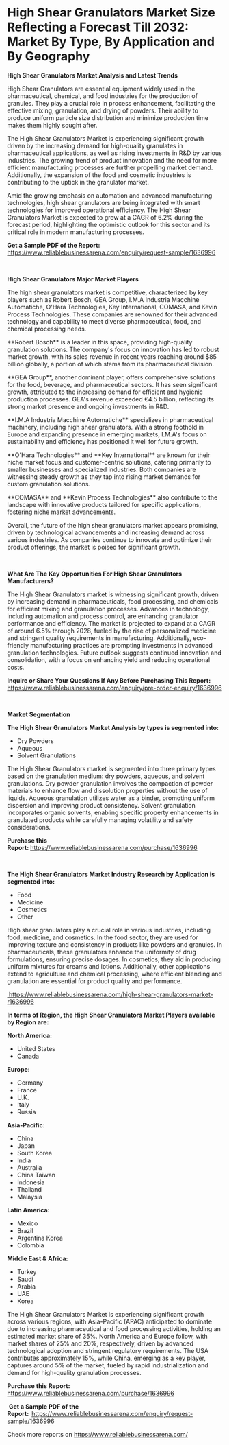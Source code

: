 <p><h1>High Shear Granulators Market Size Reflecting a Forecast Till 2032: Market By Type, By Application and By Geography</h1></p><p><strong>High Shear Granulators Market Analysis and Latest Trends</strong></p>
<p><p>High Shear Granulators are essential equipment widely used in the pharmaceutical, chemical, and food industries for the production of granules. They play a crucial role in process enhancement, facilitating the effective mixing, granulation, and drying of powders. Their ability to produce uniform particle size distribution and minimize production time makes them highly sought after.</p><p>The High Shear Granulators Market is experiencing significant growth driven by the increasing demand for high-quality granulates in pharmaceutical applications, as well as rising investments in R&D by various industries. The growing trend of product innovation and the need for more efficient manufacturing processes are further propelling market demand. Additionally, the expansion of the food and cosmetic industries is contributing to the uptick in the granulator market.</p><p>Amid the growing emphasis on automation and advanced manufacturing technologies, high shear granulators are being integrated with smart technologies for improved operational efficiency. The High Shear Granulators Market is expected to grow at a CAGR of 6.2% during the forecast period, highlighting the optimistic outlook for this sector and its critical role in modern manufacturing processes.</p></p>
<p><strong>Get a Sample PDF of the Report:&nbsp;</strong> <a href="https://www.reliablebusinessarena.com/enquiry/request-sample/1636996?utm_campaign=2322&utm_medium=2&utm_source=Github&utm_content=ia&utm_term=17022025&utm_id=high-shear-granulators">https://www.reliablebusinessarena.com/enquiry/request-sample/1636996</a></p>
<p>&nbsp;</p>
<p><strong>High Shear Granulators Major Market Players</strong></p>
<p><p>The high shear granulators market is competitive, characterized by key players such as Robert Bosch, GEA Group, I.M.A Industria Macchine Automatiche, O'Hara Technologies, Key International, COMASA, and Kevin Process Technologies. These companies are renowned for their advanced technology and capability to meet diverse pharmaceutical, food, and chemical processing needs.</p><p>**Robert Bosch** is a leader in this space, providing high-quality granulation solutions. The company's focus on innovation has led to robust market growth, with its sales revenue in recent years reaching around $85 billion globally, a portion of which stems from its pharmaceutical division.</p><p>**GEA Group**, another dominant player, offers comprehensive solutions for the food, beverage, and pharmaceutical sectors. It has seen significant growth, attributed to the increasing demand for efficient and hygienic production processes. GEA's revenue exceeded €4.5 billion, reflecting its strong market presence and ongoing investments in R&D.</p><p>**I.M.A Industria Macchine Automatiche** specializes in pharmaceutical machinery, including high shear granulators. With a strong foothold in Europe and expanding presence in emerging markets, I.M.A's focus on sustainability and efficiency has positioned it well for future growth.</p><p>**O'Hara Technologies** and **Key International** are known for their niche market focus and customer-centric solutions, catering primarily to smaller businesses and specialized industries. Both companies are witnessing steady growth as they tap into rising market demands for custom granulation solutions.</p><p>**COMASA** and **Kevin Process Technologies** also contribute to the landscape with innovative products tailored for specific applications, fostering niche market advancements.</p><p>Overall, the future of the high shear granulators market appears promising, driven by technological advancements and increasing demand across various industries. As companies continue to innovate and optimize their product offerings, the market is poised for significant growth.</p></p>
<p>&nbsp;</p>
<p><strong>What Are The Key Opportunities For High Shear Granulators Manufacturers?</strong></p>
<p><p>The High Shear Granulators market is witnessing significant growth, driven by increasing demand in pharmaceuticals, food processing, and chemicals for efficient mixing and granulation processes. Advances in technology, including automation and process control, are enhancing granulator performance and efficiency. The market is projected to expand at a CAGR of around 6.5% through 2028, fueled by the rise of personalized medicine and stringent quality requirements in manufacturing. Additionally, eco-friendly manufacturing practices are prompting investments in advanced granulation technologies. Future outlook suggests continued innovation and consolidation, with a focus on enhancing yield and reducing operational costs.</p></p>
<p><strong>Inquire or Share Your Questions If Any Before Purchasing This Report:</strong> <a href="https://www.reliablebusinessarena.com/enquiry/pre-order-enquiry/1636996?utm_campaign=2322&utm_medium=2&utm_source=Github&utm_content=ia&utm_term=17022025&utm_id=high-shear-granulators">https://www.reliablebusinessarena.com/enquiry/pre-order-enquiry/1636996</a></p>
<p>&nbsp;</p>
<p><strong>Market Segmentation</strong></p>
<p><strong>The High Shear Granulators Market Analysis by types is segmented into:</strong></p>
<p><ul><li>Dry Powders</li><li>Aqueous</li><li>Solvent Granulations</li></ul></p>
<p><p>The High Shear Granulators market is segmented into three primary types based on the granulation medium: dry powders, aqueous, and solvent granulations. Dry powder granulation involves the compaction of powder materials to enhance flow and dissolution properties without the use of liquids. Aqueous granulation utilizes water as a binder, promoting uniform dispersion and improving product consistency. Solvent granulation incorporates organic solvents, enabling specific property enhancements in granulated products while carefully managing volatility and safety considerations.</p></p>
<p><strong>Purchase this Report:&nbsp;</strong><a href="https://www.reliablebusinessarena.com/purchase/1636996?utm_campaign=2322&utm_medium=2&utm_source=Github&utm_content=ia&utm_term=17022025&utm_id=high-shear-granulators">https://www.reliablebusinessarena.com/purchase/1636996</a></p>
<p>&nbsp;</p>
<p><strong>The High Shear Granulators Market Industry Research by Application is segmented into:</strong></p>
<p><ul><li>Food</li><li>Medicine</li><li>Cosmetics</li><li>Other</li></ul></p>
<p><p>High shear granulators play a crucial role in various industries, including food, medicine, and cosmetics. In the food sector, they are used for improving texture and consistency in products like powders and granules. In pharmaceuticals, these granulators enhance the uniformity of drug formulations, ensuring precise dosages. In cosmetics, they aid in producing uniform mixtures for creams and lotions. Additionally, other applications extend to agriculture and chemical processing, where efficient blending and granulation are essential for product quality and performance.</p></p>
<p><a href="https://www.reliablebusinessarena.com/high-shear-granulators-market-r1636996?utm_campaign=2322&utm_medium=2&utm_source=Github&utm_content=ia&utm_term=17022025&utm_id=high-shear-granulators">&nbsp;https://www.reliablebusinessarena.com/high-shear-granulators-market-r1636996</a></p>
<p><strong>In terms of Region, the High Shear Granulators Market Players available by Region are:</strong></p>
<p>
    <p> <strong> North America: </strong>
        <ul>
            <li>United States</li>
            <li>Canada</li>
        </ul>
        </p> 
    <p> <strong> Europe: </strong>
        <ul>
            <li>Germany</li>
            <li>France</li>
            <li>U.K.</li>
            <li>Italy</li>
            <li>Russia</li>
        </ul>
        </p> 
    <p> <strong> Asia-Pacific: </strong>
        <ul>
            <li>China</li>
            <li>Japan</li>
            <li>South Korea</li>
            <li>India</li>
            <li>Australia</li>
            <li>China Taiwan</li>
            <li>Indonesia</li>
            <li>Thailand</li>
            <li>Malaysia</li>
        </ul>
        </p> 
    <p> <strong> Latin America: </strong>
        <ul>
            <li>Mexico</li>
            <li>Brazil</li>
            <li>Argentina Korea</li>
            <li>Colombia</li>
        </ul>
        </p> 
    <p> <strong> Middle East & Africa: </strong>
        <ul>
            <li>Turkey</li>
            <li>Saudi</li>
            <li>Arabia</li>
            <li>UAE</li>
            <li>Korea</li>
        </ul>
    </p>
    </p>
<p><p>The High Shear Granulators Market is experiencing significant growth across various regions, with Asia-Pacific (APAC) anticipated to dominate due to increasing pharmaceutical and food processing activities, holding an estimated market share of 35%. North America and Europe follow, with market shares of 25% and 20%, respectively, driven by advanced technological adoption and stringent regulatory requirements. The USA contributes approximately 15%, while China, emerging as a key player, captures around 5% of the market, fueled by rapid industrialization and demand for high-quality granulation processes.</p></p>
<p><strong>Purchase this Report: </strong><a href="https://www.reliablebusinessarena.com/purchase/1636996?utm_campaign=2322&utm_medium=2&utm_source=Github&utm_content=ia&utm_term=17022025&utm_id=high-shear-granulators">https://www.reliablebusinessarena.com/purchase/1636996</a></p>
<p>&nbsp;<strong>Get a Sample PDF of the Report:&nbsp;&nbsp;</strong><a href="https://www.reliablebusinessarena.com/enquiry/request-sample/1636996?utm_campaign=2322&utm_medium=2&utm_source=Github&utm_content=ia&utm_term=17022025&utm_id=high-shear-granulators">https://www.reliablebusinessarena.com/enquiry/request-sample/1636996</a></p>
<p><strong></strong></p>
<p>Check more reports on <a href="https://www.reliablebusinessarena.com/?utm_campaign=2322&utm_medium=2&utm_source=Github&utm_content=ia&utm_term=17022025&utm_id=high-shear-granulators">https://www.reliablebusinessarena.com/</a></p>